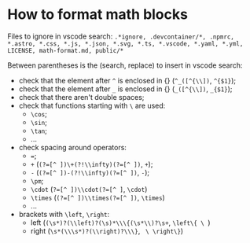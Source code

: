 # How to format math blocks

Files to ignore in vscode search:
`.*ignore, .devcontainer/*, .npmrc, *.astro, *.css, *.js, *.json, *.svg, *.ts, *.vscode, *.yaml, *.yml, LICENSE, math-format.md, public/*`

Between parentheses is the (search, replace) to insert in vscode search:

- check that the element after `^` is enclosed in {} (`^_([^{\\])`, `^{$1}`);
- check that the element after `_` is enclosed in {} (`_([^{\\])`, `_{$1}`);
- check that there aren't double spaces;
- check that functions starting with `\` are used:
  - `\cos`;
  - `\sin`;
  - `\tan`;
  - ...
- check spacing around operators:
  - `=`;
  - `+` (`(?=[^ ])\+(?!\\infty)(?=[^ ])`, `+`);
  - `-` (`(?=[^ ])-(?!\\infty)(?=[^ ])`, `-`);
  - `\pm`;
  - `\cdot` (`?=[^ ])\\cdot(?=[^ ]`, `\cdot`)
  - `\times` (`(?=[^ ])\\times(?=[^ ])`, `\times`)
  - ...
- brackets with `\left`, `\right`:
  - left (`(\s*)?(\\left)?(\s)*\\\{(\s*\\)?\s+`, `\left\{ \ `)
  - right (`\s*(\\\s*)?(\\right)?\\\}`, ` \ \right\}`)
